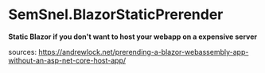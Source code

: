 # SemSnel.BlazorStaticPrerender

**Static Blazor if you don't want to host your webapp on a expensive server**

sources:
https://andrewlock.net/prerending-a-blazor-webassembly-app-without-an-asp-net-core-host-app/
